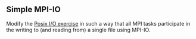 ## Simple MPI-IO

Modify the [Posix I/O exercise](../posix/) in such a way that all MPI tasks
participate in the writing to (and reading from) a single file using MPI-IO.
